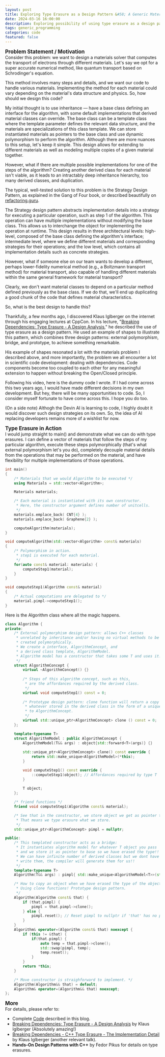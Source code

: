 ```yaml
---
layout: post
title: Exploring Type Erasure as a Design Pattern &#58; A Generic Materials Solver
date: 2024-03-16 16:00:00
description: Exploring possibility of using type erasure as a design pattern through an example of a generic materials solver. 
tags: generic_programming
categories: code
featured: false
---
```


<span style="font-size: larger;"><b>**Problem Statement / Motivation**</b></span><br>
Consider this problem: we want to design a materials solver that computes the transport of electrons through different materials. Let's say we opt for a super accurate numerical method, like quantum transport based on Schrodinger's equation.

This method involves many steps and details, and we want our code to handle various materials. Implementing the method for each material could vary depending on the material's data structure and physics. So, how should we design this code?

My initial thought is to use inheritance — have a base class defining an interface for the algorithm, with some default implementations that derived material classes can override. The base class can be a template class where the template parameter defines the relevant data structure, and the materials are specializations of this class template. We can store instantiated materials as pointers to the base class and use dynamic polymorphism to perform the algorithm. Although there are more nuances to this setup, let's keep it simple. This design allows for extending to different materials as well as modeling multiple copies of a given material together.

However, what if there are multiple possible implementations for one of the steps of the algorithm? Creating another derived class for each material isn't viable, as it leads to an intractably deep inheritance hierarchy, too many derived classes, and duplication.

The typical, well-tested solution to this problem is the Strategy Design Pattern, as explained in the Gang of Four book, or described beautifully on [refactoring.guru](https://refactoring.guru/design-patterns/catalog).

The Strategy design pattern abstracts implementation details into a strategy for executing a particular operation, such as step 1 of the algorithm. This operation can have multiple implementations without modifying the base class. This allows us to interchange the object for implementing the operation at runtime. This design results in three architectural levels: high-level, composed of the base class defining the algorithm's interface; intermediate level, where we define different materials and corresponding strategies for their operations; and the low level, which contains all implementation details such as concrete strategies.

However, what if someone else on our team wants to develop a different, perhaps lower-fidelity numerical method (e.g., a Boltzmann transport method) for material transport, also capable of handling different materials within the same general framework for material transport?

Clearly, we don't want material classes to depend on a particular method defined previously as the base class. If we do that, we'll end up duplicating a good chunk of the code that defines material characteristics.

So, what is the best design to handle this?

Thankfully, a few months ago, I discovered Klaus Iglberger on the internet through his engaging lectures at CppCon. In his lecture, "[Breaking Dependencies: Type Erasure - A Design Analysis](https://www.youtube.com/watch?v=4eeESJQk-mw&t=2889s)," he described the use of type erasure as a design pattern. He used an example of shapes to illustrate this pattern, which combines three design patterns: external polymorphism, bridge, and prototype, to achieve something remarkable.

His example of shapes resonated a lot with the materials problem I described above, and more importantly, the problem we all encounter a lot in scientific code development: dealing with dependencies. Code components become too coupled to each other for any meaningful extension to happen without breaking the Open/Closed principle.

Following his video, here is the dummy code I wrote. If I had come across this two years ago, I would have made different decisions in my own development. But hey, there will be many opportunities to code. So, I consider myself fortunate to have come across this. I hope you do too.

(On a side note) Althogh the Devin AI is learning to code, I highly doubt it would discover such design strategies on its own. So, the idea of AI replacing developers remains more of a wishlist for now.

<span style="font-size: larger;"><b>**Type Erasure in Action**</b></span><br>
I would jump straight to main() and demonstrate what we can do with type erasures. 
I can define a vector of materials that follow the steps of my particular algorithm, execute these steps polymorphically (that's what external polymorphism let's you do), completely decouple material details from the operations that may be performed on the material, and have flexibility for multiple implementations of those operations.

```c++
int main() 
{
    /* Materials that we would Algorithm to be executed */
    using Materials = std::vector<Algorithm>;

    Materials materials;

    /* Each material is instantiated with its own constructor.
     * Here, the constructor argument defines number of unitcells.
     */
    materials.emplace_back( CNT{4} ); 
    materials.emplace_back( Graphene{2} );

    computeAlgorithm(materials);
}

void computeAlgorithm(std::vector<Algorithm> const& materials) 
{
    /* Polymorphism in action. 
     * step1 is executed for each material.
     */
    for(auto const& material: materials) {
        computeStep1(material);
    }
}

void computeStep1(Algorithm const& material) 
{
    /* Actual computations are delegated to */    
    material.pimpl->computeStep1();
}
```
Here is the Algorithm class where all the magic happens.

```c++
class Algorithm {
private:
    /* External polymorphism design pattern: allows C++ classes
     * unrelated by inheritance and/or having no virtual methods to be
     * created polymorphically.
     * We create a interface, AlgorithmConcept, and 
     * a derived class template, AlgorithmModel.
     * Algorithm model has a constructor that takes some T and uses it.
     */
    struct AlgorithmConcept {
        virtual ~AlgorithmConcept() {}
        
        /* Steps of this algorithm concept, such as this,
         * are the affordances required by the derived class.
         */
        virtual void computeStep1() const = 0;
        
        /* Prototype design pattern: clone function will return a copy of
         * whatever stored in the derived class in the form of a unique_ptr
         * to AlgorithmConcept.
         */
        virtual std::unique_ptr<AlgorithmConcept> clone () const = 0;       
    };

    template<typename T>
    struct AlgorithmModel : public AlgorithmConcept {
        AlgorithmModel(T&& args) : object{std::forward<T>(args)} {}
        
        std::unique_ptr<AlgorithmConcept> clone() const override {
            return std::make_unique<AlgorithmModel>(*this);
        }

        void computeStep1() const override {
            ::computeStep1(object); // Affordances required by type T
        }
        
        T object;
    };

    /* friend functions */
    friend void computeStep1(Algorithm const& material);

    /* See that in the constructor, we store object we get as pointer to base.
     * That means we type erasure what we store.
     */
    std::unique_ptr<AlgorithmConcept> pimpl = nullptr;

public:
    /* This templated constructor acts as a bridge:
     * It instantiates algorithm model for whatever T object you pass
     * and we store it as pointer to base so we have erased the type!!
     * We can have infinite number of derived classes but we dont have to
     * write them, the compiler will generate them for us!!
     */
    template<typename T>
    Algorithm(T&& args) : pimpl{ std::make_unique<AlgorithmModel<T>>(std::forward<T>(args)) } {}

    /* How to copy an object when we have erased the type of the object? 
     * Using clone functions! Prototype design pattern.
     */
    Algorithm(Algorithm const& that) {
        if (that.pimpl) {
            pimpl = that.pimpl->clone();
        } else {
            pimpl.reset(); // Reset pimpl to nullptr if 'that' has no pimpl
        }
    }
    Algorithm& operator=(Algorithm const& that) noexcept {
        if (this != &that) {
            if(that.pimpl) {
                auto temp = that.pimpl->clone();
                std::swap(pimpl, temp);
                temp.reset();
            }
        }
        return *this;
    }

    /* Move constructor is straighforward to implement. */
    Algorithm(Algorithm&& that) = default;
    Algorithm& operator=(Algorithm&& that) noexcept;
};
```


<span style="font-size: larger;"><b>**More**</b></span><br>
For details, please refer to:
- Complete [Code](https://github.com/saurabh-s-sawant/cpp_exercises/tree/main/design/type_erasure) described in this blog.
- [Breaking Dependencies: Type Erasure - A Design Analysis](https://www.youtube.com/watch?v=4eeESJQk-mw&t=2889s) by Klaus Iglberger (Absolutely amazing!)
- [Breaking Dependencies - C++ Type Erasure - The Implementation Detail](https://www.youtube.com/watch?v=qn6OqefuH08&t=1381s) by Klaus Iglberger (another relevant talk).
- **Hands-On Design Patterns with C++** by Fedor Pikus for details on type erasures.
